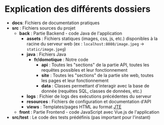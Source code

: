 # Explication des différents dossiers

- **docs**: Fichiers de documentation pratiques
- **src** : Fichiers sources du projet
  - **back** : Partie Backend - code Java de l'application
    - **assets** : Fichiers statiques (images, css, js, etc.) disponibles à la racine du serveur web (ex : `localhost:8080/image.jpeg` -> `static/image.jpeg`)
    - **java** : Fichiers Java
      - **fr/domotique** : Notre code
        - **api** : Toutes les "sections" de la partie API, toutes les requêtes possibles et leur fonctionnement
        - **site** : Toutes les "sections" de la partie site web, toutes les pages et leur fonctionnement
        - **data** : Classes permettant d'interagir avec la base de donnée (requêtes SQL, classes de données, etc.)
    - **logs** : Fichier de logs des exécutions précédentes du serveur
    - **resources** : Fichiers de configuration et documentation d'API
    - **views** : Templates/pages HTML au format [JTE](https://jte.gg/syntax)
  - **front** : Partie Frontend - code JavaScript avec Vue.js de l'application
- **src/test** : Le code des tests prédéfinis (pas important pour l'instant)